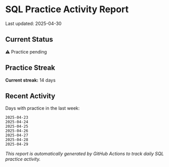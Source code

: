# SQL Practice Activity Report

Last updated: 2025-04-30

## Current Status

⚠️ Practice pending

## Practice Streak

**Current streak:** 14 days

## Recent Activity

Days with practice in the last week:

```
2025-04-23
2025-04-24
2025-04-25
2025-04-26
2025-04-27
2025-04-28
2025-04-29
```

*This report is automatically generated by GitHub Actions to track daily SQL practice activity.*
